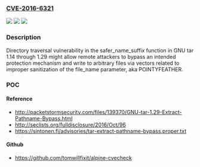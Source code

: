 ### [CVE-2016-6321](https://cve.mitre.org/cgi-bin/cvename.cgi?name=CVE-2016-6321)
![](https://img.shields.io/static/v1?label=Product&message=n%2Fa&color=blue)
![](https://img.shields.io/static/v1?label=Version&message=n%2Fa&color=blue)
![](https://img.shields.io/static/v1?label=Vulnerability&message=n%2Fa&color=brighgreen)

### Description

Directory traversal vulnerability in the safer_name_suffix function in GNU tar 1.14 through 1.29 might allow remote attackers to bypass an intended protection mechanism and write to arbitrary files via vectors related to improper sanitization of the file_name parameter, aka POINTYFEATHER.

### POC

#### Reference
- http://packetstormsecurity.com/files/139370/GNU-tar-1.29-Extract-Pathname-Bypass.html
- http://seclists.org/fulldisclosure/2016/Oct/96
- https://sintonen.fi/advisories/tar-extract-pathname-bypass.proper.txt

#### Github
- https://github.com/tomwillfixit/alpine-cvecheck

